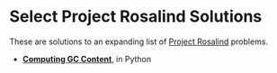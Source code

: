 Select Project Rosalind Solutions
=================
These are solutions to an expanding list of [Project Rosalind](http://http://rosalind.info/) problems.

- **[Computing GC Content](http://rosalind.info/problems/gc/)**, in Python

